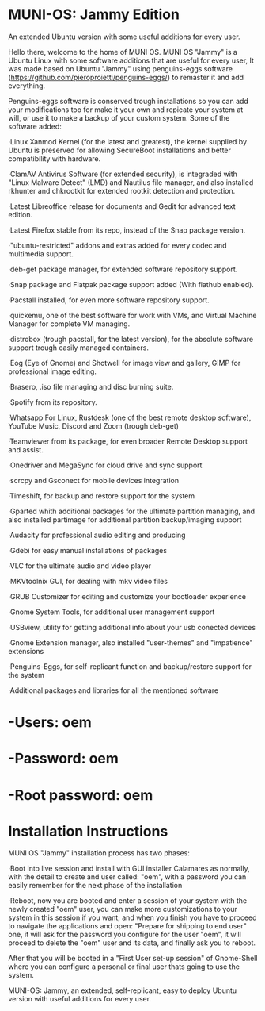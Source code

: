 # MUNI-OS: Jammy Edition
An extended Ubuntu version with some useful additions for every user.

Hello there, welcome to the home of MUNI OS.
MUNI OS "Jammy" is a Ubuntu Linux with some software additions that are useful for every user, It was made based on Ubuntu "Jammy" using penguins-eggs software (https://github.com/pieroproietti/penguins-eggs/) to remaster it and add everything.

Penguins-eggs software is conserved trough installations so you can add your modifications too for make it your own and repicate your system at will, or use it to make a backup of your custom system.
Some of the software added:


·Linux Xanmod Kernel (for the latest and greatest), the kernel supplied by Ubuntu is preserved for allowing SecureBoot installations and better compatibility with hardware.

·ClamAV Antivirus Software (for extended security), is integraded with "Linux Malware Detect" (LMD) and Nautilus file manager, and also installed rkhunter and chkrootkit for extended rootkit detection and protection.

·Latest Libreoffice release for documents and Gedit for advanced text edition.

·Latest Firefox stable from its repo, instead of the Snap package version.

·"ubuntu-restricted" addons and extras added for every codec and multimedia support.

·deb-get package manager, for extended software repository support.

·Snap package and Flatpak package support added (With flathub enabled).

·Pacstall installed, for even more software repository support.

·quickemu, one of the best software for work with VMs, and Virtual Machine Manager for complete VM managing.

·distrobox (trough pacstall, for the latest version), for the absolute software support trough easily managed containers.

·Eog (Eye of Gnome) and Shotwell for image view and gallery, GIMP for professional image editing.

·Brasero, .iso file managing and disc burning suite.

·Spotify from its repository.

·Whatsapp For Linux, Rustdesk (one of the best remote desktop software), YouTube Music, Discord and Zoom (trough deb-get)

·Teamviewer from its package, for even broader Remote Desktop support and assist.

·Onedriver and MegaSync for cloud drive and sync support

·scrcpy and Gsconect for mobile devices integration

·Timeshift, for backup and restore support for the system

·Gparted whith additional packages for the ultimate partition managing, and also installed partimage for additional partition backup/imaging support

·Audacity for professional audio editing and producing

·Gdebi for easy manual installations of packages

·VLC for the ultimate audio and video player

·MKVtoolnix GUI, for dealing with mkv video files

·GRUB Customizer for editing and customize your bootloader experience

·Gnome System Tools, for additional user management support

·USBview, utility for getting additional info about your usb conected devices

·Gnome Extension manager, also installed "user-themes" and "impatience" extensions

·Penguins-Eggs, for self-replicant function and backup/restore support for the system

·Additional packages and libraries for all the mentioned software


# -Users: oem
# -Password: oem
# -Root password: oem

# Installation Instructions

MUNI OS "Jammy" installation process has two phases:

·Boot into live session and install with GUI installer Calamares as normally, with the detail to create and user called: "oem", with a password you can easily remember for the next phase of the installation

·Reboot, now you are booted and enter a session of your system with the newly created "oem" user, you can make more customizations to your system in this session if you want;
and when you finish you have to proceed to navigate the applications and open: "Prepare for shipping to end user" one, it will ask for the password you configure for the user "oem",
it will proceed to delete the "oem" user and its data, and finally ask you to reboot.

After that you will be booted in a "First User set-up session" of Gnome-Shell where you can configure a personal or final user thats going to use the system.


MUNI-OS: Jammy, an extended, self-replicant, easy to deploy Ubuntu version with useful additions for every user.
